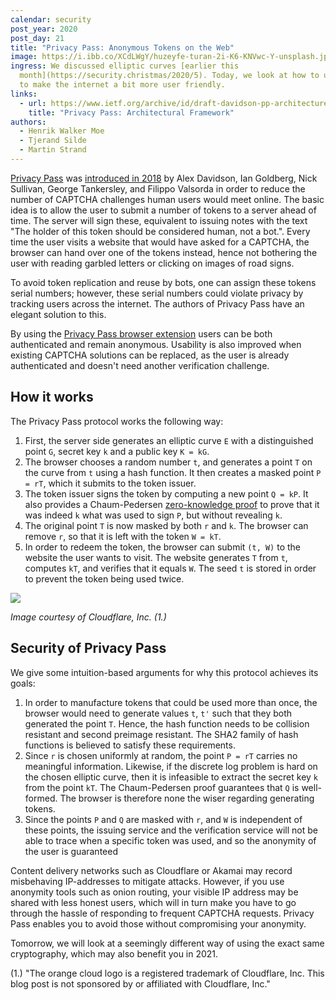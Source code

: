```yaml
---
calendar: security
post_year: 2020
post_day: 21
title: "Privacy Pass: Anonymous Tokens on the Web"
image: https://i.ibb.co/XCdLWgY/huzeyfe-turan-2i-K6-KNVwc-Y-unsplash.jpg
ingress: We discussed elliptic curves [earlier this
  month](https://security.christmas/2020/5). Today, we look at how to use those
  to make the internet a bit more user friendly.
links:
  - url: https://www.ietf.org/archive/id/draft-davidson-pp-architecture-01.txt
    title: "Privacy Pass: Architectural Framework"
authors:
  - Henrik Walker Moe
  - Tjerand Silde
  - Martin Strand
---
```

[Privacy Pass](https://www.ietf.org/archive/id/draft-davidson-pp-architecture-01.txt) was [introduced in 2018](https://www.petsymposium.org/2018/files/papers/issue3/popets-2018-0026.pdf) by Alex Davidson, Ian Goldberg, Nick Sullivan, George Tankersley, and Filippo Valsorda in order to reduce the number of CAPTCHA challenges human users would meet online. The basic idea is to allow the user to submit a number of tokens to a server ahead of time. The server will sign these, equivalent to issuing notes with the text "The holder of this token should be considered human, not a bot.". Every time the user visits a website that would have asked for a CAPTCHA, the browser can hand over one of the tokens instead, hence not bothering the user with reading garbled letters or clicking on images of road signs.

To avoid token replication and reuse by bots, one can assign these tokens serial numbers; however, these serial numbers could violate privacy by tracking users across the internet. The authors of Privacy Pass have an elegant solution to this.

By using the [Privacy Pass browser extension](https://privacypass.github.io/) users can be both authenticated and remain anonymous. Usability is also improved when existing CAPTCHA solutions can be replaced, as the user is already authenticated and doesn't need another verification challenge.

## How it works

The Privacy Pass protocol works the following way:

1. First, the server side generates an elliptic curve `E` with a distinguished point `G`, secret key `k` and a public key `K = kG`.
2. The browser chooses a random number `t`, and generates a point `T` on the curve from `t` using a hash function. It then creates a masked point `P = rT`, which it submits to the token issuer.
3. The token issuer signs the token by computing a new point `Q = kP`. It also provides a Chaum-Pedersen [zero-knowledge proof](https://en.wikipedia.org/wiki/Zero-knowledge_proof) to prove that it was indeed `k` what was used to sign `P`, but without revealing `k`.
4. The original point `T` is now masked by both `r` and `k`. The browser can remove `r`, so that it is left with the token `W = kT`.
5. In order to redeem the token, the browser can submit `(t, W)` to the website the user wants to visit. The website generates `T` from `t`, computes `kT`, and verifies that it equals `W`. The seed `t` is stored in order to prevent the token being used twice.

![](/assets/privacypass.png)

*Image courtesy of Cloudflare, Inc. (1.)*

## Security of Privacy Pass

We give some intuition-based arguments for why this protocol achieves its goals:

1. In order to manufacture tokens that could be used more than once, the browser would need to generate values `t`, `t'` such that they both generated the point `T`. Hence, the hash function needs to be collision resistant and second preimage resistant. The SHA2 family of hash functions is believed to satisfy these requirements.
2. Since `r` is chosen uniformly at random, the point `P = rT` carries no meaningful information. Likewise, if the discrete log problem is hard on the chosen elliptic curve, then it is infeasible to extract the secret key `k` from the point `kT`. The Chaum-Pedersen proof guarantees that `Q` is well-formed. The browser is therefore none the wiser regarding generating tokens.
3. Since the points `P` and `Q` are masked with `r`, and `W` is independent of these points, the issuing service and the verification service will not be able to trace when a specific token was used, and so the anonymity of the user is guaranteed

Content delivery networks such as Cloudflare or Akamai may record misbehaving IP-addresses to mitigate attacks. However, if you use anonymity tools such as onion routing, your visible IP address may be shared with less honest users, which will in turn make you have to go through the hassle of responding to frequent CAPTCHA requests. Privacy Pass enables you to avoid those without compromising your anonymity. 

Tomorrow, we will look at a seemingly different way of using the exact same cryptography, which may also benefit you in 2021.

(1.) "The orange cloud logo is a registered trademark of Cloudflare, Inc. This blog post is not sponsored by or affiliated with Cloudflare, Inc."